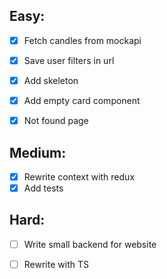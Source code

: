 ## Easy:
- [x] Fetch candles from mockapi
- [x] Save user filters in url
- [x] Add skeleton
- [x] Add empty card component
- [x] Not found page


## Medium:
- [x] Rewrite context with redux
- [x] Add tests

## Hard:
- [ ] Write small backend for website
- [ ] Rewrite with TS

